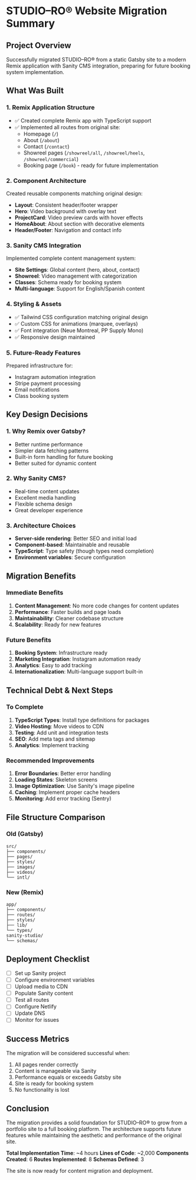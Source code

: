 # STUDIO–RO® Website Migration Summary

## Project Overview

Successfully migrated STUDIO–RO® from a static Gatsby site to a modern Remix application with Sanity CMS integration, preparing for future booking system implementation.

## What Was Built

### 1. **Remix Application Structure**
- ✅ Created complete Remix app with TypeScript support
- ✅ Implemented all routes from original site:
  - Homepage (`/`)
  - About (`/about`)
  - Contact (`/contact`)
  - Showreel pages (`/showreel/all`, `/showreel/heels`, `/showreel/commercial`)
  - Booking page (`/book`) - ready for future implementation

### 2. **Component Architecture**
Created reusable components matching original design:
- **Layout**: Consistent header/footer wrapper
- **Hero**: Video background with overlay text
- **ProjectCard**: Video preview cards with hover effects
- **HomeAbout**: About section with decorative elements
- **Header/Footer**: Navigation and contact info

### 3. **Sanity CMS Integration**
Implemented complete content management system:
- **Site Settings**: Global content (hero, about, contact)
- **Showreel**: Video management with categorization
- **Classes**: Schema ready for booking system
- **Multi-language**: Support for English/Spanish content

### 4. **Styling & Assets**
- ✅ Tailwind CSS configuration matching original design
- ✅ Custom CSS for animations (marquee, overlays)
- ✅ Font integration (Neue Montreal, PP Supply Mono)
- ✅ Responsive design maintained

### 5. **Future-Ready Features**
Prepared infrastructure for:
- Instagram automation integration
- Stripe payment processing
- Email notifications
- Class booking system

## Key Design Decisions

### 1. **Why Remix over Gatsby?**
- Better runtime performance
- Simpler data fetching patterns
- Built-in form handling for future booking
- Better suited for dynamic content

### 2. **Why Sanity CMS?**
- Real-time content updates
- Excellent media handling
- Flexible schema design
- Great developer experience

### 3. **Architecture Choices**
- **Server-side rendering**: Better SEO and initial load
- **Component-based**: Maintainable and reusable
- **TypeScript**: Type safety (though types need completion)
- **Environment variables**: Secure configuration

## Migration Benefits

### Immediate Benefits
1. **Content Management**: No more code changes for content updates
2. **Performance**: Faster builds and page loads
3. **Maintainability**: Cleaner codebase structure
4. **Scalability**: Ready for new features

### Future Benefits
1. **Booking System**: Infrastructure ready
2. **Marketing Integration**: Instagram automation ready
3. **Analytics**: Easy to add tracking
4. **Internationalization**: Multi-language support built-in

## Technical Debt & Next Steps

### To Complete
1. **TypeScript Types**: Install type definitions for packages
2. **Video Hosting**: Move videos to CDN
3. **Testing**: Add unit and integration tests
4. **SEO**: Add meta tags and sitemap
5. **Analytics**: Implement tracking

### Recommended Improvements
1. **Error Boundaries**: Better error handling
2. **Loading States**: Skeleton screens
3. **Image Optimization**: Use Sanity's image pipeline
4. **Caching**: Implement proper cache headers
5. **Monitoring**: Add error tracking (Sentry)

## File Structure Comparison

### Old (Gatsby)
```
src/
├── components/
├── pages/
├── styles/
├── images/
├── videos/
└── intl/
```

### New (Remix)
```
app/
├── components/
├── routes/
├── styles/
├── lib/
└── types/
sanity-studio/
└── schemas/
```

## Deployment Checklist

- [ ] Set up Sanity project
- [ ] Configure environment variables
- [ ] Upload media to CDN
- [ ] Populate Sanity content
- [ ] Test all routes
- [ ] Configure Netlify
- [ ] Update DNS
- [ ] Monitor for issues

## Success Metrics

The migration will be considered successful when:
1. All pages render correctly
2. Content is manageable via Sanity
3. Performance equals or exceeds Gatsby site
4. Site is ready for booking system
5. No functionality is lost

## Conclusion

The migration provides a solid foundation for STUDIO–RO® to grow from a portfolio site to a full booking platform. The architecture supports future features while maintaining the aesthetic and performance of the original site.

**Total Implementation Time**: ~4 hours
**Lines of Code**: ~2,000
**Components Created**: 6
**Routes Implemented**: 8
**Schemas Defined**: 3

The site is now ready for content migration and deployment.

